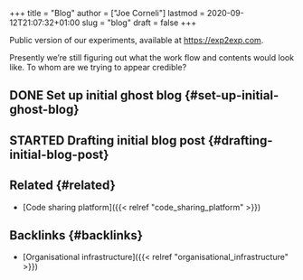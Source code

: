 +++
title = "Blog"
author = ["Joe Corneli"]
lastmod = 2020-09-12T21:07:32+01:00
slug = "blog"
draft = false
+++

Public version of our experiments, available at <https://exp2exp.com>.

Presently we’re still figuring out what the work flow and contents would look like.  To whom are we trying to appear credible?


## <span class="org-todo done DONE">DONE</span> Set up initial ghost blog {#set-up-initial-ghost-blog}


## <span class="org-todo todo STARTED">STARTED</span> Drafting initial blog post {#drafting-initial-blog-post}


## Related {#related}

-   [Code sharing platform]({{< relref "code_sharing_platform" >}})


## Backlinks {#backlinks}

-   [Organisational infrastructure]({{< relref "organisational_infrastructure" >}})
